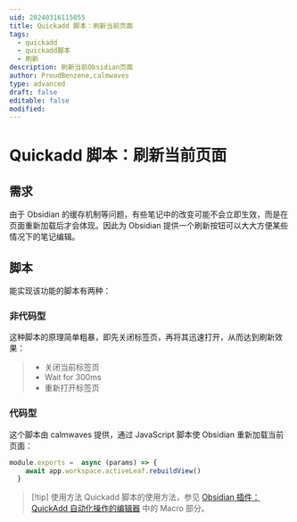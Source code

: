 ```yaml
---
uid: 20240316115055
title: Quickadd 脚本：刷新当前页面
tags:
  - quickadd
  - quickadd脚本
  - 刷新
description: 刷新当前Obsidian页面
author: ProudBenzene,calmwaves
type: advanced
draft: false
editable: false
modified:
---
```


# Quickadd 脚本：刷新当前页面

## 需求

由于 Obsidian 的缓存机制等问题，有些笔记中的改变可能不会立即生效，而是在页面重新加载后才会体现。因此为 Obsidian 提供一个刷新按钮可以大大方便某些情况下的笔记编辑。

## 脚本

能实现该功能的脚本有两种：

### 非代码型

这种脚本的原理简单粗暴，即先关闭标签页，再将其迅速打开，从而达到刷新效果：

> - 关闭当前标签页
> - Wait for 300ms
> - 重新打开标签页

### 代码型

这个脚本由 calmwaves 提供，通过 JavaScript 脚本使 Obsidian 重新加载当前页面：

```JavaScript
module.exports =  async (params) => {
    await app.workspace.activeLeaf.rebuildView()
  }
```

> [!tip] 使用方法
> Quickadd 脚本的使用方法，参见 [Obsidian 插件：QuickAdd 自动化操作的编辑器](https://pkmer.cn/show/20230508001129) 中的 Macro 部分。